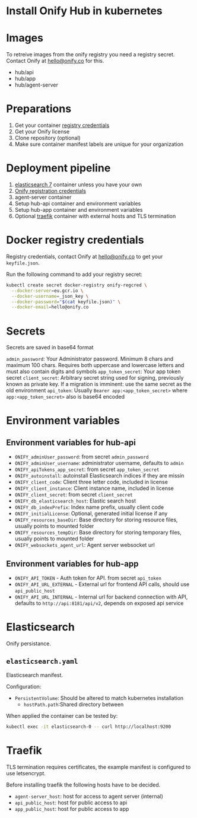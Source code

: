 Install Onify Hub in kubernetes
===============================

# Images

To retreive images from the onify registry you need a registry secret. Contact Onify at hello@onify.co for this.

* hub/api
* hub/app
* hub/agent-server

# Preparations

1. Get your container [registry credentials](#docker-registry-credentials)
2. Get your Onify license
3. Clone repository (optional)
4. Make sure container manifest labels are unique for your organization

# Deployment pipeline

1. [elasticsearch 7](#elasticsearch) container unless you have your own
2. [Onify registration credentials](#docker-registry-credentials)
2. agent-server container
3. Setup hub-api container and environment variables
4. Setup hub-app container and environment variables
5. Optional [traefik](#traefic) container with external hosts and TLS termination

# Docker registry credentials

Registry credentials, contact Onify at hello@onify.co to get your `keyfile.json`.

Run the following command to add your registry secret:

```sh
kubectl create secret docker-registry onify-regcred \
  --docker-server=eu.gcr.io \
  --docker-username=_json_key \
  --docker-password="$(cat keyfile.json)" \
  --docker-email=hello@onify.co
```

# Secrets

Secrets are saved in base64 format

`admin_password`: Your Administrator password. Minimum 8 chars and maximum 100 chars. Requires both uppercase and lowercase letters and must also contain digits and symbols
`app_token_secret`: Your app token secret
`client_secret`: Arbitrary secret string used for signing, previously known as private key. If a migration is imminent: use the same secret as the old environment
`api_token`: Usually `Bearer app:<app_token_secret>` where `app:<app_token_secret>` also is base64 encoded

# Environment variables

## Environment variables for hub-api

- `ONIFY_adminUser_password`: from secret `admin_password`
- `ONIFY_adminUser_username`: administrator username, defaults to `admin`
- `ONIFY_apiTokens_app_secret`: from secret `app_token_secret`
- `ONIFY_autoinstall`: autoinstall Elasticsearch indices if they are missin
- `ONIFY_client_code`: Client three letter code, included in license
- `ONIFY_client_instance`: Client instance name, included in license
- `ONIFY_client_secret`: from secret `client_secret`
- `ONIFY_db_elasticsearch_host`: Elastic search host
- `ONIFY_db_indexPrefix`: Index name prefix, usually client code
- `ONIFY_initialLicense`: Optional, generated initial license if any
- `ONIFY_resources_baseDir`: Base directory for storing resource files, usually points to mounted folder
- `ONIFY_resources_tempDir`: Base directory for storing temporary files, usually points to mounted folder
- `ONIFY_websockets_agent_url`: Agent server websocket url

## Environment variables for hub-app

* `ONIFY_API_TOKEN` - Auth token for API. from secret `api_token`
* `ONIFY_API_URL_EXTERNAL` - External url for frontend API calls, should use `api_public_host`
* `ONIFY_API_URL_INTERNAL` - Internal url for backend connection with API, defaults to `http://api:8181/api/v2`, depends on exposed api service

# Elasticsearch

Onify persistance.

## `elasticsearch.yaml`

Elasticsearch manifest.

Configuration:
- `PersistentVolume`: Should be altered to match kubernetes installation
  - `hostPath.path`:Shared directory between

When applied the container can be tested by:

```sh
kubectl exec -it elasticsearch-0 -- curl http://localhost:9200
```

# Traefik

TLS termination requires certificates, the example manifest is configured to use letsencrypt.

Before installing traefik the following hosts have to be decided.

- `agent-server_host`: host for access to agent server (internal)
- `api_public_host`: host for public access to api
- `app_public_host`: host for public access to app

